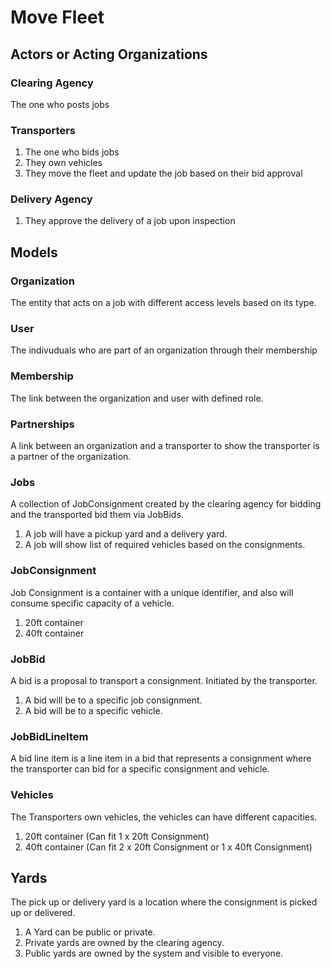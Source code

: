 # Move Fleet

## Actors or Acting Organizations

### Clearing Agency
The one who posts jobs


### Transporters
1. The one who bids jobs 
2. They own vehicles 
3. They move the fleet and update the job based on their bid approval

### Delivery Agency
1. They approve the delivery of a job upon inspection 


## Models

### Organization
The entity that acts on a job with different access levels based on its type.

### User
The indivuduals who are part of an organization through their membership

### Membership
The link between the organization and user with defined role.

### Partnerships
A link between an organization and a transporter to show the transporter is a partner of the organization.

### Jobs
A collection of JobConsignment created by the clearing agency for bidding and the transported bid them via JobBids. 

1. A job will have a pickup yard and a delivery yard.
2. A job will show list of required vehicles based on the consignments.


### JobConsignment
Job Consignment is a container with a unique identifier, and also will consume specific capacity of a vehicle.

1. 20ft container
2. 40ft container

### JobBid
A bid is a proposal to transport a consignment. Initiated by the transporter.

1. A bid will be to a specific job consignment.
2. A bid will be to a specific vehicle.

### JobBidLineItem
A bid line item is a line item in a bid that represents a consignment where the transporter can bid for a specific consignment and vehicle.


### Vehicles
The Transporters own vehicles, the vehicles can have different capacities.

1. 20ft container (Can fit 1 x 20ft Consignment)
2. 40ft container (Can fit 2 x 20ft Consignment or 1 x 40ft Consignment)

## Yards
The pick up or delivery yard is a location where the consignment is picked up or delivered.

1. A Yard can be public or private.
2. Private yards are owned by the clearing agency.
3. Public yards are owned by the system and visible to everyone.



